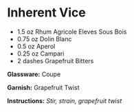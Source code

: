 # Inherent Vice

* 1.5 oz Rhum Agricole Eleves Sous Bois
* 0.75 oz Dolin Blanc
* 0.5 oz Aperol
* 0.25 oz Campari
* 2 dashes Grapefruit Bitters

__Glassware:__ Coupe

__Garnish:__ Grapefruit Twist

__Instructions:__ _Stir, strain, grapefruit twist_